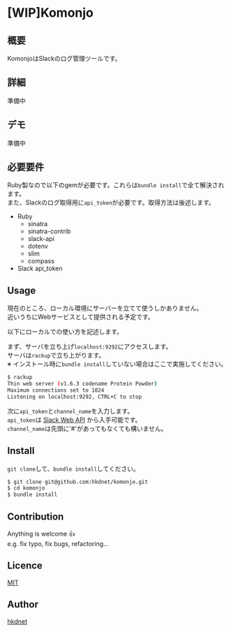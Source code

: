 [WIP]Komonjo
====

## 概要

KomonjoはSlackのログ管理ツールです。

## 詳細

準備中

## デモ

準備中

## 必要要件

Ruby製なので以下のgemが必要です。これらは`bundle install`で全て解決されます。  
また、Slackのログ取得用に`api_token`が必要です。取得方法は後述します。  

* Ruby
  * sinatra
  * sinatra-contrib
  + slack-api
  * dotenv
  * slim
  * compass
* Slack api_token

## Usage

現在のところ、ローカル環境にサーバーを立てて使うしかありません。  
近いうちにWebサービスとして提供される予定です。

以下にローカルでの使い方を記述します。

まず、サーバを立ち上げ`localhost:9292`にアクセスします。  
サーバは`rackup`で立ち上がります。  
※ インストール時に`bundle install`していない場合はここで実施してください。

```bash
$ rackup
Thin web server (v1.6.3 codename Protein Powder)
Maximum connections set to 1024
Listening on localhost:9292, CTRL+C to stop
```

次に`api_token`と`channel_name`を入力します。  
`api_token`は [Slack Web API](https://api.slack.com/web) から入手可能です。  
`channel_name`は先頭に'#'があってもなくても構いません。

## Install

`git clone`して、`bundle install`してください。

```bash
$ git clone git@github.com:hkdnet/komonjo.git
$ cd komonjo
$ bundle install
```

## Contribution

Anything is welcome :+1:  
e.g. fix typo, fix bugs, refactoring...

## Licence

[MIT](https://github.com/hkdnet/komonjo/blob/master/LICENSE)

## Author

[hkdnet](https://github.com/hkdnet)
